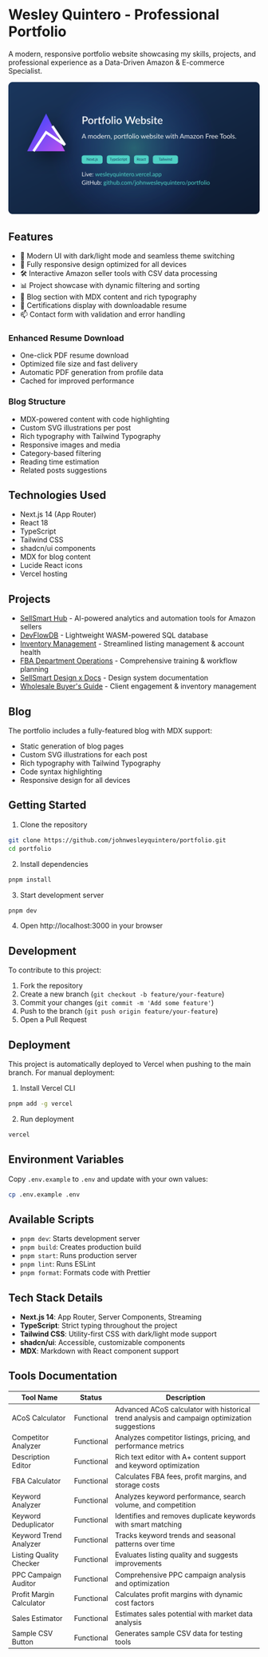 # Wesley Quintero - Professional Portfolio

A modern, responsive portfolio website showcasing my skills, projects, and professional experience as a Data-Driven Amazon & E-commerce Specialist.

![Portfolio Preview](public/portfolio-preview.svg)

## Features

- 🎨 Modern UI with dark/light mode and seamless theme switching
- 📱 Fully responsive design optimized for all devices
- 🛠️ Interactive Amazon seller tools with CSV data processing
- 📊 Project showcase with dynamic filtering and sorting
- 📝 Blog section with MDX content and rich typography
- 📜 Certifications display with downloadable resume
- 📫 Contact form with validation and error handling

### Enhanced Resume Download
- One-click PDF resume download
- Optimized file size and fast delivery
- Automatic PDF generation from profile data
- Cached for improved performance

### Blog Structure
- MDX-powered content with code highlighting
- Custom SVG illustrations per post
- Rich typography with Tailwind Typography
- Responsive images and media
- Category-based filtering
- Reading time estimation
- Related posts suggestions

## Technologies Used

- Next.js 14 (App Router)
- React 18
- TypeScript
- Tailwind CSS
- shadcn/ui components
- MDX for blog content
- Lucide React icons
- Vercel hosting

## Projects

- [SellSmart Hub](https://sellsmart-hub.vercel.app/) - AI-powered analytics and automation tools for Amazon sellers
- [DevFlowDB](https://devflowdb.vercel.app/) - Lightweight WASM-powered SQL database
- [Inventory Management](https://sellsmart-docs.vercel.app/) - Streamlined listing management & account health
- [FBA Department Operations](https://sellsmart-docs.vercel.app/) - Comprehensive training & workflow planning
- [SellSmart Design x Docs](https://sellsmart-docs.vercel.app/) - Design system documentation
- [Wholesale Buyer's Guide](https://sellsmart-docs.vercel.app/) - Client engagement & inventory management

## Blog

The portfolio includes a fully-featured blog with MDX support:
- Static generation of blog pages
- Custom SVG illustrations for each post
- Rich typography with Tailwind Typography
- Code syntax highlighting
- Responsive design for all devices

## Getting Started

1. Clone the repository

```bash
git clone https://github.com/johnwesleyquintero/portfolio.git
cd portfolio
```

2. Install dependencies
```bash
pnpm install
```

3. Start development server
```bash
pnpm dev
```

4. Open http://localhost:3000 in your browser

## Development

To contribute to this project:

1. Fork the repository
2. Create a new branch (`git checkout -b feature/your-feature`)
3. Commit your changes (`git commit -m 'Add some feature'`)
4. Push to the branch (`git push origin feature/your-feature`)
5. Open a Pull Request

## Deployment

This project is automatically deployed to Vercel when pushing to the main branch. For manual deployment:

1. Install Vercel CLI
```bash
pnpm add -g vercel
```

2. Run deployment
```bash
vercel
```

## Environment Variables

Copy `.env.example` to `.env` and update with your own values:
```bash
cp .env.example .env
```
## Available Scripts

- `pnpm dev`: Starts development server
- `pnpm build`: Creates production build
- `pnpm start`: Runs production server
- `pnpm lint`: Runs ESLint
- `pnpm format`: Formats code with Prettier

## Tech Stack Details

- **Next.js 14**: App Router, Server Components, Streaming
- **TypeScript**: Strict typing throughout the project
- **Tailwind CSS**: Utility-first CSS with dark/light mode support
- **shadcn/ui**: Accessible, customizable components
- **MDX**: Markdown with React component support

## Tools Documentation

| Tool Name                  | Status       | Description                                      |
|----------------------------|--------------|--------------------------------------------------|
| ACoS Calculator            | Functional   | Advanced ACoS calculator with historical trend analysis and campaign optimization suggestions |
| Competitor Analyzer        | Functional   | Analyzes competitor listings, pricing, and performance metrics |
| Description Editor         | Functional   | Rich text editor with A+ content support and keyword optimization |
| FBA Calculator            | Functional   | Calculates FBA fees, profit margins, and storage costs |
| Keyword Analyzer           | Functional   | Analyzes keyword performance, search volume, and competition |
| Keyword Deduplicator       | Functional   | Identifies and removes duplicate keywords with smart matching |
| Keyword Trend Analyzer     | Functional   | Tracks keyword trends and seasonal patterns over time |
| Listing Quality Checker    | Functional   | Evaluates listing quality and suggests improvements |
| PPC Campaign Auditor       | Functional   | Comprehensive PPC campaign analysis and optimization |
| Profit Margin Calculator   | Functional   | Calculates profit margins with dynamic cost factors |
| Sales Estimator            | Functional   | Estimates sales potential with market data analysis |
| Sample CSV Button          | Functional   | Generates sample CSV data for testing tools
